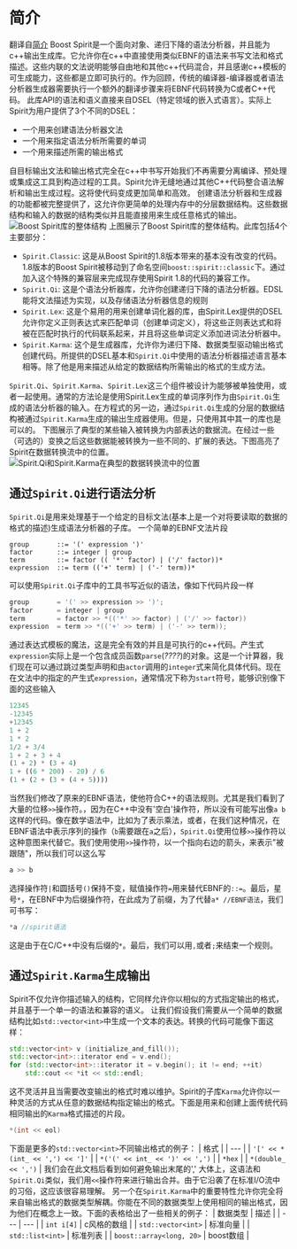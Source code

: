 # 简介
翻译自[简介](https://www.boost.org/doc/libs/1_68_0/libs/spirit/doc/html/spirit/introduction.html)
Boost Spirit是一个面向对象、递归下降的语法分析器，并且能为c++输出生成库。它允许你在c++中直接使用类似EBNF的语法来书写文法和格式描述。这些内联的文法说明能够自由地和其他c++代码混合，并且感谢c++模板的可生成能力，这些都是立即可执行的。作为回顾，传统的编译器-编译器或者语法分析器生成器需要执行一个额外的翻译步骤来将EBNF代码转换为C或者C++代码。
此库API的语法和语义直接来自DSEL（特定领域的嵌入式语言）。实际上Spirit为用户提供了3个不同的DSEL：
- 一个用来创建语法分析器文法
- 一个用来指定语法分析所需要的单词
- 一个用来描述所需的输出格式

自目标输出文法和输出格式完全在c++中书写开始我们不再需要分离编译、预处理或集成这工具到构造过程的工具。Spirit允许无缝地通过其他C++代码整合语法解析和输出生成过程。这将使代码变成更加简单和高效。
创建语法分析器和生成器的功能都被完整提供了，这允许你更简单的处理内存中的分层数据结构。这些数据结构和输入的数据的结构类似并且能直接用来生成任意格式的输出。
![Boost Spirit库的整体结构](https://www.boost.org/doc/libs/1_68_0/libs/spirit/doc/html/images/spiritstructure.png)
上图展示了Boost Spirit库的整体结构。此库包括4个主要部分：
- `Spirit.Classic`: 这是从Boost Spirit的1.8版本带来的基本没有改变的代码。1.8版本的Boost Spirit被移动到了命名空间`boost::spirit::classic`下。通过加入这个特殊的兼容层来完成现存使用Spirit 1.8的代码的兼容工作。
- `Spirit.Qi`: 这是个语法分析器库，允许你创建递归下降的语法分析器。EDSL能将文法描述为实现，以及存储语法分析器信息的规则
- `Spirit.Lex`: 这是个易用的用来创建单词化器的库，由Spirit.Lex提供的DSEL允许你定义正则表达式来匹配单词（创建单词定义），将这些正则表达式和将被在匹配时执行的代码联系起来，并且将这些单词定义添加进词法分析器中。
- `Spirit.Karma`: 这个是生成器库，允许你为递归下降、数据类型驱动输出格式创建代码。所提供的DSEL基本和`Spirit.Qi`中使用的语法分析器描述语言基本相等。除了他是用来描述从给定的数据结构所需输出的格式的生成方法。


`Spirit.Qi`、`Spirit.Karma`、`Spirit.Lex`这三个组件被设计为能够被单独使用，或者一起使用。通常的方法论是使用Spirit.Lex生成的单词序列作为由`Spirit.Qi`生成的语法分析器的输入。在方程式的另一边，通过`Spirit.Qi`生成的分层的数据结构被通过`Spirit.Karma`生成的输出生成器使用。但是，只使用其中其一的库也是可以的。
下图展示了典型的某些输入被转换为内部表达的数据流。在经过一些（可选的）变换之后这些数据能被转换为一些不同的、扩展的表达。下图高亮了Spirit在数据转换流中的位置。
![Spirit.Qi和Spirit.Karma在典型的数据转换流中的位置](https://www.boost.org/doc/libs/1_68_0/libs/spirit/doc/html/images/spiritkarmaflow.png)
## 通过`Spirit.Qi`进行语法分析
`Spirit.Qi`是用来处理基于一个给定的目标文法(基本上是一个对将要读取的数据的格式的描述)生成语法分析器的子库。
一个简单的EBNF文法片段
``` EBNF
group       ::= '(' expression ')'
factor      ::= integer | group
term        ::= factor (( '*' factor) | ('/' factor))*
expression  ::= term (('+' term) | ('-' term))*
```
可以使用`Spirit.Qi`子库中的工具书写近似的语法，像如下代码片段一样
``` c++
group       = '(' >> expression >> ')';
factor      = integer | group
term        = factor >> *(('*' >> factor) | ('/' >> factor))
expression  = term >> *(('+' >> term) | ('-' >> term));
```
通过表达式模板的魔法，这是完全有效的并且是可执行的c++代码。产生式`expression`实际上是一个包含成员函数`parse`(*????*)的对象。这是一个计算器，我们现在可以通过跳过类型声明和由`actor`调用的`integer`式来简化具体代码。现在在文法中的指定的产生式`expression`，通常情况下称为`start`符号，能够识别像下面的这些输入
``` python
12345
-12345
+12345
1 + 2
1 * 2
1/2 + 3/4
1 + 2 + 3 + 4
(1 + 2) * (3 + 4)
1 + ((6 * 200) - 20) / 6
(1 + (2 + (3 + (4 + 5))))
```
当然我们修改了原来的EBNF语法，使他符合C++的语法规则。尤其是我们看到了大量的位移`>>`操作符。，因为在C++中没有'空白'操作符，所以没有可能写出像`a b`这样的代码。像在数学语法中，比如为了表示乘法，或者，在我们这种情况，在EBNF语法中表示序列的操作（`b`需要跟在`a`之后），`Spirit.Qi`使用位移`>>`操作符以这种意图来代替它。我们使用使用`>>`操作符，以一个指向右边的箭头，来表示"被跟随"，所以我们可以这么写
``` c
a >> b
```
选择操作符`|`和圆括号`()`保持不变，赋值操作符`=`用来替代EBNF的`::=`。最后，星号`*`，在EBNF中为后缀操作符，在此成为了前缀，为了代替`a* //EBNF语法`，我们可书写：
``` c
*a //spirit语法
```
这是由于在C/C++中没有后缀的`*`。最后，我们可以用`,`或者`;`来结束一个规则。
## 通过`Spirit.Karma`生成输出
Spirit不仅允许你描述输入的结构，它同样允许你以相似的方式指定输出的格式，并且基于一个单一的语法和兼容的语义。
让我们假设我们需要从一个简单的数据结构比如`std::vector<int>`中生成一个文本的表达。转换的代码可能像下面这样：
``` c++
std::vector<int> v (initialize_and_fill());
std::vector<int>::iterator end = v.end();
for (std::vector<int>::iterator it = v.begin(); it != end; ++it)
    std::cout << *it << std::endl;
```
这不灵活并且当需要改变输出的格式时难以维护。Spirit的子库`Karma`允许你以一种灵活的方式从任意的数据结构指定输出的格式。下面是用来和创建上面传统代码相同输出的`Karma`格式描述的片段。
``` c++
*(int << eol)
```
下面是更多的`std::vector<int>`不同输出格式的例子：
| 格式 |
| --- |
| `'[' << *(int_ << ',') << ']'` |
| `*('(' << int_ << ')' << ',')` |
| `*hex` |
| `*(double_ << ',')` |
我们会在此文档后看到如何避免输出末尾的','
大体上，这语法和`Spirit.Qi`类似，我们用`<<`操作符来进行输出合并。由于它沿袭了在标准I/O流中的习俗，这应该很容易理解。
另一个在`Spirit.Karma`中的重要特性允许你完全将来自输出格式的数据类型解耦。你能在不同的数据类型上使用相同的输出格式，因为他们在概念上一致。下面的表格给出了一些相关的例子：
| 数据类型 | 描述 |
| --- | --- |
| `int i[4]` | c风格的数组 |
| `std::vector<int>` | 标准向量 |
| `std::list<int>` | 标准列表 |
| `boost::array<long, 20>` | boost数组 |